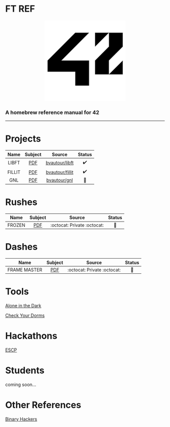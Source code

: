 # FT REF
<p align="center">
  <img width="255" height="255" src="img/logo.png">
</p>

### A homebrew reference manual for 42

---

# Projects
|Name|Subject|Source|Status
|:-:|:-:|:-:|:-:|
|LIBFT|[PDF](pdf/libft.en.pdf)|[bvautour/libft](https://github.com/bvautour/libft)|:heavy_check_mark:|
|FILLIT| [PDF](pdf/fillit.en.pdf)|[bvautour/fillit](https://github.com/bvautour/fillit)|:heavy_check_mark:|
|GNL|[PDF](pdf/get_next_line.en.pdf)|[bvautour/gnl](https://github.com/bvautour/gnl)|:wrench:|

# Rushes

|Name|Subject|Source|Status|
|:-:|:-:|:-:|:-:|
|FROZEN|[PDF](pdf/frozen.en.pdf)|:octocat: Private :octocat:|:thinking:|

# Dashes

|Name|Subject|Source|Status|
|:-:|:-:|:-:|:-:|
|FRAME MASTER|[PDF](pdf/frame_master.pdf)|:octocat: Private :octocat:|:thinking:|


# Tools

<a href="https://github.com/bvautour/aitd" target="_blank">Alone in the Dark</a>

<a href="https://github.com/bvautour/42-CheckYourDorms" target="_blank">Check Your Dorms</a>

# Hackathons

<a href="https://github.com/bvautour/Restoracio" target="_blank">ESCP</a>

# Students

coming soon...

# Other References

<a href="https://github.com/bvautour/42_Subjects" target="_blank">Binary Hackers</a>


